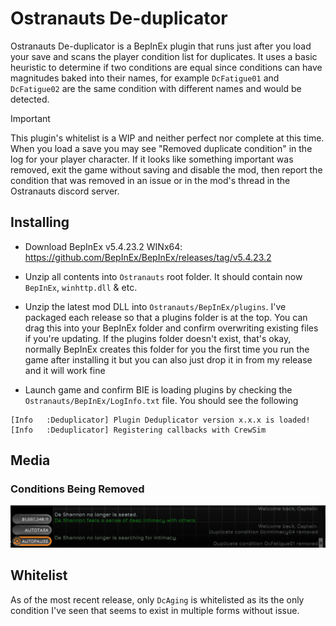 # Ostranauts De-duplicator

Ostranauts De-duplicator is a BepInEx plugin that runs just after you load your save and scans the player condition list for duplicates. It uses a basic heuristic to determine if two conditions are equal since conditions can have magnitudes baked into their names, for example `DcFatigue01` and `DcFatigue02` are the same condition with different names and would be detected.

> [!IMPORTANT]  
> This plugin's whitelist is a WIP and neither perfect nor complete at this time. When you load a save you may see "Removed duplicate condition" in the log for your player character. If it looks like something important was removed, exit the game without saving and disable the mod, then report the condition that was removed in an issue or in the mod's thread in the Ostranauts discord server.

## Installing

- Download BepInEx v5.4.23.2 WINx64: <https://github.com/BepInEx/BepInEx/releases/tag/v5.4.23.2>

- Unzip all contents into `Ostranauts` root folder. It should contain now `BepInEx`, `winhttp.dll` & etc.

- Unzip the latest mod DLL into `Ostranauts/BepInEx/plugins`. I've packaged each release so that a plugins folder is at the top. You can drag this into your BepInEx folder and confirm overwriting existing files if you're updating. If the plugins folder doesn't exist, that's okay, normally BepInEx creates this folder for you the first time you run the game after installing it but you can also just drop it in from my release and it will work fine

- Launch game and confirm BIE is loading plugins by checking the `Ostranauts/BepInEx/LogInfo.txt` file. You should see the following

```plaintext
[Info   :Deduplicator] Plugin Deduplicator version x.x.x is loaded!
[Info   :Deduplicator] Registering callbacks with CrewSim
```

## Media

### Conditions Being Removed

![Some conditions being removed](media/LogEntry.jpg)

## Whitelist

As of the most recent release, only `DcAging` is whitelisted as its the only condition I've seen that seems to exist in multiple forms without issue.
